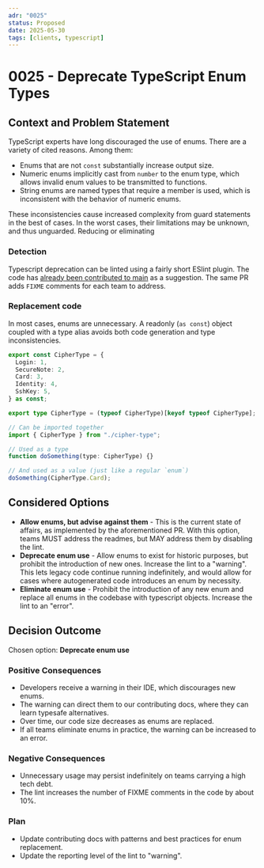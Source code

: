```yaml
---
adr: "0025"
status: Proposed
date: 2025-05-30
tags: [clients, typescript]
---
```


# 0025 - Deprecate TypeScript Enum Types

<AdrTable frontMatter={frontMatter}></AdrTable>

## Context and Problem Statement

TypeScript experts have long discouraged the use of enums. There are a variety of cited reasons.
Among them:

- Enums that are not `const` substantially increase output size.
- Numeric enums implicitly cast from `number` to the enum type, which allows invalid enum values to
  be transmitted to functions.
- String enums are named types that require a member is used, which is inconsistent with the
  behavior of numeric enums.

These inconsistencies cause increased complexity from guard statements in the best of cases. In the
worst cases, their limitations may be unknown, and thus unguarded. Reducing or eliminating

### Detection

Typescript deprecation can be linted using a fairly short ESlint plugin. The code has
[already been contributed to main](no-enum-lint) as a suggestion. The same PR adds `FIXME` comments
for each team to address.

### Replacement code

In most cases, enums are unnecessary. A readonly (`as const`) object coupled with a type alias
avoids both code generation and type inconsistencies.

```ts
export const CipherType = {
  Login: 1,
  SecureNote: 2,
  Card: 3,
  Identity: 4,
  SshKey: 5,
} as const;

export type CipherType = (typeof CipherType)[keyof typeof CipherType];

// Can be imported together
import { CipherType } from "./cipher-type";

// Used as a type
function doSomething(type: CipherType) {}

// And used as a value (just like a regular `enum`)
doSomething(CipherType.Card);
```

## Considered Options

- **Allow enums, but advise against them** - This is the current state of affairs, as implemented by
  the aforementioned PR. With this option, teams MUST address the readmes, but MAY address them by
  disabling the lint.
- **Deprecate enum use** - Allow enums to exist for historic purposes, but prohibit the introduction
  of new ones. Increase the lint to a "warning". This lets legacy code continue running
  indefinitely, and would allow for cases where autogenerated code introduces an enum by necessity.
- **Eliminate enum use** - Prohibit the introduction of any new enum and replace all enums in the
  codebase with typescript objects. Increase the lint to an "error".

## Decision Outcome

Chosen option: **Deprecate enum use**

### Positive Consequences

- Developers receive a warning in their IDE, which discourages new enums.
- The warning can direct them to our contributing docs, where they can learn typesafe alternatives.
- Over time, our code size decreases as enums are replaced.
- If all teams eliminate enums in practice, the warning can be increased to an error.

### Negative Consequences

- Unnecessary usage may persist indefinitely on teams carrying a high tech debt.
- The lint increases the number of FIXME comments in the code by about 10%.

### Plan

- Update contributing docs with patterns and best practices for enum replacement.
- Update the reporting level of the lint to "warning".

[no-enum-lint]: https://github.com/bitwarden/clients/blob/main/libs/eslint/platform/no-enums.mjs
